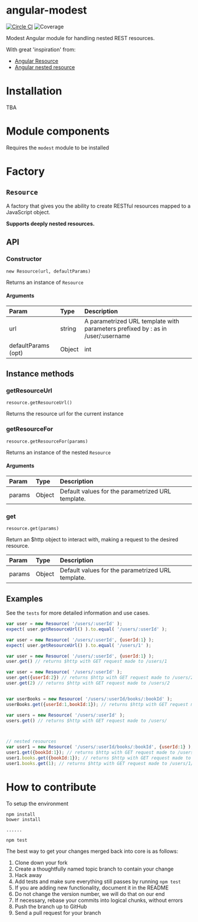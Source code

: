 angular-modest
==============

[![Circle CI](https://circleci.com/gh/christian-fei/angular-modest.svg?style=shield)](https://circleci.com/gh/christian-fei/angular-modest)
![Coverage](https://rawgit.com/christian-fei/angular-modest/master/coverage.svg)

Modest Angular module for handling nested REST resources.

With great 'inspiration' from:
- [Angular Resource](https://github.com/angular/bower-angular-resource)
- [Angular nested resource](https://github.com/roypeled/angular-nested-resource)









# Installation

TBA










# Module components

Requires the `modest` module to be installed

# Factory

## `Resource`

A factory that gives you the ability to create RESTful resources mapped to a JavaScript object.

**Supports deeply nested resources.**


## API

### Constructor

`new Resource(url, defaultParams)`

Returns an instance of `Resource`

#### Arguments

|       Param         |       Type       |                  Description                                                   |
|:--------------------|:-----------------|:-------------------------------------------------------------------------------|
| url                 | string           | A parametrized URL template with parameters prefixed by : as in /user/:username|
| defaultParams (opt) | Object | int     | Default values for the parametrized URL template.                              |

## Instance methods

### getResourceUrl

`resource.getResourceUrl()`

Returns the resource url for the current instance


### getResourceFor

`resource.getResourceFor(params)`

Returns an instance of the nested `Resource`

#### Arguments

|       Param         |       Type       |                  Description                                                   |
|:--------------------|:-----------------|:-------------------------------------------------------------------------------|
| params              | Object           | Default values for the parametrized URL template.                              |


### get

`resource.get(params)`

Return an $http object to interact with, making a request to the desired resource.

|       Param         |       Type       |                  Description                                                   |
|:--------------------|:-----------------|:-------------------------------------------------------------------------------|
| params              | Object           | Default values for the parametrized URL template.                              |





## Examples

See the `tests` for more detailed information and use cases.

```javascript
var user = new Resource( '/users/:userId' );
expect( user.getResourceUrl() ).to.equal( '/users/:userId' );

var user = new Resource( '/users/:userId', {userId:1} );
expect( user.getResourceUrl() ).to.equal( '/users/1' );

var user = new Resource( '/users/:userId', {userId:1} );
user.get() // returns $http with GET request made to /users/1

var user = new Resource( '/users/:userId' );
user.get({userId:2}) // returns $http with GET request made to /users/2
user.get(2) // returns $http with GET request made to /users/2


var userBooks = new Resource( '/users/:userId/books/:bookId' );
userBooks.get({userId:1,bookId:1}); // returns $http with GET request made to /users/1/books/1

var users = new Resource( '/users/:userId' );
users.get() // returns $http with GET request made to /users/ 



// nested resources
var user1 = new Resource( '/users/:userId/books/:bookId', {userId:1} );
user1.get({bookId:1}); // returns $http with GET request made to /users/1/books/1
user1.books.get({bookId:1}); // returns $http with GET request made to /users/1/books/1
user1.books.get(1); // returns $http with GET request made to /users/1/books/1

```







# How to contribute

To setup the environment

```
npm install
bower install

......

npm test
```

The best way to get your changes merged back into core is as follows:

1. Clone down your fork
2. Create a thoughtfully named topic branch to contain your change
3. Hack away
4. Add tests and make sure everything still passes by running `npm test`
5. If you are adding new functionality, document it in the README
6. Do not change the version number, we will do that on our end
7. If necessary, rebase your commits into logical chunks, without errors
8. Push the branch up to GitHub
9. Send a pull request for your branch
